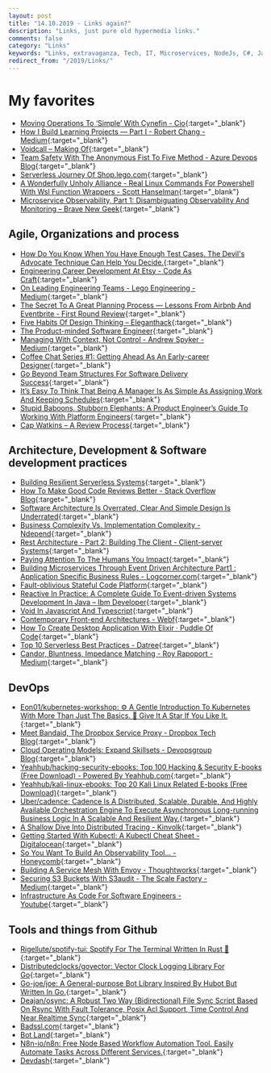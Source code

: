 ```yaml
---
layout: post
title: "14.10.2019 - Links again?"
description: "Links, just pure old hypermedia links."
comments: false
category: "Links"
keywords: "Links, extravaganza, Tech, IT, Microservices, NodeJs, C#, Javascript, Solution architecture"
redirect_from: "/2019/Links/"
---
```

<!-- markdownlint-disable MD033 MD020 MD025-->
# My favorites<a name="favorites"></a>

- [Moving Operations To ‘Simple’ With Cynefin - Cio](https://www.cio.com/article/3440057/moving-operations-to-simple-with-cynefin.html){:target="_blank"}
- [How I Build Learning Projects — Part I - Robert Chang - Medium](https://medium.com/@rchang/how-i-build-learning-projects-part-i-54dbaad68961){:target="_blank"}
- [Voidcall – Making Of](https://phoboslab.org/log/2019/09/voidcall-making-of){:target="_blank"}
- [Team Safety With The Anonymous Fist To Five Method - Azure Devops Blog](https://devblogs.microsoft.com/devops/team-safety-with-the-fist-to-five-method/){:target="_blank"}
- [Serverless Journey Of Shop.lego.com](https://www.youtube.com/watch?v=j7XQlMre8_E){:target="_blank"}
- [A Wonderfully Unholy Alliance - Real Linux Commands For Powershell With Wsl Function Wrappers - Scott Hanselman](https://www.hanselman.com/blog/AWonderfullyUnholyAllianceRealLinuxCommandsForPowerShellWithWSLFunctionWrappers.aspx){:target="_blank"}
- [Microservice Observability, Part 1: Disambiguating Observability And Monitoring – Brave New Geek](https://bravenewgeek.com/microservice-observability-part-1-disambiguating-observability-and-monitoring/){:target="_blank"}

## Agile, Organizations and process<a name="agile"></a>

- [How Do You Know When You Have Enough Test Cases. The Devil's Advocate Technique Can Help You Decide.](https://blog.ploeh.dk/2019/10/07/devils-advocate/){:target="_blank"}
- [Engineering Career Development At Etsy - Code As Craft](https://codeascraft.com/2019/10/02/engineering-career-development-at-etsy/){:target="_blank"}
- [On Leading Engineering Teams - Lego Engineering - Medium](https://medium.com/lego-engineering/on-leading-engineering-teams-39d20d4e8a56){:target="_blank"}
- [The Secret To A Great Planning Process — Lessons From Airbnb And Eventbrite - First Round Review](https://firstround.com/review/the-secret-to-a-great-planning-process-lessons-from-airbnb-and-eventbrite/){:target="_blank"}
- [Five Habits Of Design Thinking – Eleganthack](http://eleganthack.com/five-habits-of-design-thinking/){:target="_blank"}
- [The Product-minded Software Engineer](https://blog.pragmaticengineer.com/the-product-minded-engineer/){:target="_blank"}
- [Managing With Context, Not Control - Andrew Spyker - Medium](https://medium.com/@awspyker/managing-with-context-not-control-2a5643386ecd){:target="_blank"}
- [Coffee Chat Series #1: Getting Ahead As An Early-career Designer](https://medium.com/the-year-of-the-looking-glass/coffee-chat-series-1-getting-ahead-as-an-early-career-designer-12d0c0aaec67){:target="_blank"}
- [Go Beyond Team Structures For Software Delivery Success](https://itrevolution.com/beyond-team-structures/){:target="_blank"}
- [It’s Easy To Think That Being A Manager Is As Simple As Assigning Work And Keeping Schedules](https://mobile.twitter.com/kieransnyder/status/1174739023404961793){:target="_blank"}
- [Stupid Baboons, Stubborn Elephants: A Product Engineer’s Guide To Working With Platform Engineers](https://medium.com/@rinaarts/stupid-baboons-stubborn-elephants-c33412541bb1){:target="_blank"}
- [Cap Watkins – A Review Process](https://capwatkins.com/blog/a-review-process){:target="_blank"}

## Architecture, Development & Software development practices <a name="development"></a>

- [Building Resilient Serverless Systems](https://www.infoq.com/presentations/serverless-resiliency-infrastructure-as-code/){:target="_blank"}
- [How To Make Good Code Reviews Better - Stack Overflow Blog](https://stackoverflow.blog/2019/09/30/how-to-make-good-code-reviews-better/){:target="_blank"}
- [Software Architecture Is Overrated, Clear And Simple Design Is Underrated](https://blog.pragmaticengineer.com/software-architecture-is-overrated/){:target="_blank"}
- [Business Complexity Vs. Implementation Complexity - Ndepend](https://blog.ndepend.com/business-complexity-vs-implementation-complexity/){:target="_blank"}
- [Rest Architecture - Part 2: Building The Client - Client-server Systems](https://auth0.com/blog/rest-architecture-part-2-building-client/){:target="_blank"}
- [Paying Attention To The Humans You Impact](https://www.stevefenton.co.uk/2019/09/code-responsibly-paying-attention-to-the-humans-you-impact/){:target="_blank"}
- [Building Microservices Through Event Driven Architecture Part1 : Application Specific Business Rules - Logcorner.com](http://logcorner.com/building-microservices-through-event-driven-architecture-part1-application-specific-business-rules/){:target="_blank"}
- [Fault-oblivious Stateful Code Platform](https://cadenceworkflow.io/){:target="_blank"}
- [Reactive In Practice: A Complete Guide To Event-driven Systems Development In Java – Ibm Developer](https://developer.ibm.com/series/reactive-in-practice/){:target="_blank"}
- [Void In Javascript And Typescript](https://fettblog.eu/void-in-javascript-and-typescript/){:target="_blank"}
- [Contemporary Front-end Architectures - Webf](https://blog.webf.zone/contemporary-front-end-architectures-fb5b500b0231){:target="_blank"}
- [How To Create Desktop Application With Elixir · Puddle Of Code](https://puddleofcode.com/story/how-to-create-desktop-application-with-elixir){:target="_blank"}
- [Top 10 Serverless Best Practices - Datree](https://datree.io/serverless-best-practices/){:target="_blank"}
- [Candor, Bluntness, Impedance Matching - Roy Rapoport - Medium](https://medium.com/@royrapoport/candor-bluntness-impedance-matching-fe15fb3c2da8){:target="_blank"}

## DevOps<a name="devops"></a>

- [Eon01/kubernetes-workshop: ⚙️ A Gentle Introduction To Kubernetes With More Than Just The Basics. 🌟 Give It A Star If You Like It.](https://github.com/eon01/kubernetes-workshop){:target="_blank"}
- [Meet Bandaid, The Dropbox Service Proxy - Dropbox Tech Blog](https://blogs.dropbox.com/tech/2018/03/meet-bandaid-the-dropbox-service-proxy/){:target="_blank"}
- [Cloud Operating Models: Expand Skillsets - Devopsgroup Blog](https://www.devopsgroup.com/blog/cloud-operating-models-how-to-expand-skillsets-practices-and-procedures/){:target="_blank"}
- [Yeahhub/hacking-security-ebooks: Top 100 Hacking & Security E-books (Free Download) - Powered By Yeahhub.com](https://github.com/yeahhub/Hacking-Security-Ebooks){:target="_blank"}
- [Yeahhub/kali-linux-ebooks: Top 20 Kali Linux Related E-books (Free Download)](https://github.com/yeahhub/Kali-Linux-Ebooks){:target="_blank"}
- [Uber/cadence: Cadence Is A Distributed, Scalable, Durable, And Highly Available Orchestration Engine To Execute Asynchronous Long-running Business Logic In A Scalable And Resilient Way.](https://github.com/uber/cadence){:target="_blank"}
- [A Shallow Dive Into Distributed Tracing - Kinvolk](https://kinvolk.io/blog/2019/09/a-shallow-dive-into-distributed-tracing/){:target="_blank"}
- [Getting Started With Kubectl: A Kubectl Cheat Sheet - Digitalocean](https://www.digitalocean.com/community/cheatsheets/getting-started-with-kubectl-a-kubectl-cheat-sheet?status=moved_permanently){:target="_blank"}
- [So You Want To Build An Observability Tool... - Honeycomb](https://www.honeycomb.io/blog/so-you-want-to-build-an-observability-tool/){:target="_blank"}
- [Building A Service Mesh With Envoy - Thoughtworks](https://www.thoughtworks.com/insights/blog/building-service-mesh-envoy-0){:target="_blank"}
- [Securing S3 Buckets With S3audit - The Scale Factory - Medium](https://medium.com/the-scale-factory/securing-s3-buckets-with-s3audit-a8cb989cb861){:target="_blank"}
- [Infrastructure As Code For Software Engineers - Youtube](https://www.youtube.com/watch?v=2zrhcyv9Yiw){:target="_blank"}

## Tools and things from Github <a name="tools"></a>

- [Rigellute/spotify-tui: Spotify For The Terminal Written In Rust 🚀](https://github.com/Rigellute/spotify-tui){:target="_blank"}
- [Distributedclocks/govector: Vector Clock Logging Library For Go](https://github.com/DistributedClocks/GoVector){:target="_blank"}
- [Go-joe/joe: A General-purpose Bot Library Inspired By Hubot But Written In Go.](https://github.com/go-joe/joe){:target="_blank"}
- [Deajan/osync: A Robust Two Way (Bidirectional) File Sync Script Based On Rsync With Fault Tolerance, Posix Acl Support, Time Control And Near Realtime Sync](https://github.com/deajan/osync){:target="_blank"}
- [Badssl.com](https://badssl.com/){:target="_blank"}
- [Bot Land](https://bot.land/){:target="_blank"}
- [N8n-io/n8n: Free Node Based Workflow Automation Tool. Easily Automate Tasks Across Different Services.](https://github.com/n8n-io/n8n){:target="_blank"}
- [Devdash](https://thedevdash.com/){:target="_blank"}